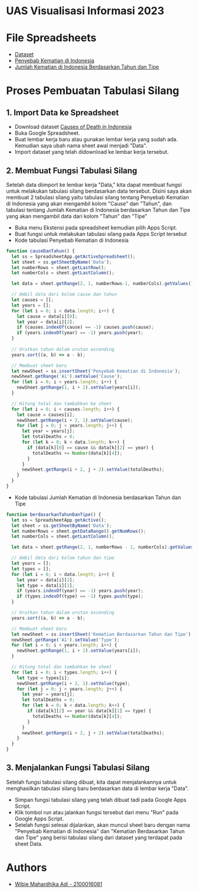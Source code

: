 # UAS Visualisasi Informasi 2023

# File Spreadsheets
- [Dataset](https://docs.google.com/spreadsheets/d/1TTTLYu0i2vHSCT5vWiNAvOD7yPEqDHikbdJ9CLAJW08/edit?pli=1#gid=0)
- [Penyebab Kematian di Indonesia](https://docs.google.com/spreadsheets/d/1TTTLYu0i2vHSCT5vWiNAvOD7yPEqDHikbdJ9CLAJW08/edit?pli=1#gid=810444858)
- [Jumlah Kematian di Indonesia Berdasarkan Tahun dan Tipe](https://docs.google.com/spreadsheets/d/1TTTLYu0i2vHSCT5vWiNAvOD7yPEqDHikbdJ9CLAJW08/edit?pli=1#gid=1480790998)

# Proses Pembuatan Tabulasi Silang

## 1. Import Data ke Spreadsheet
- Download dataset [Causes of Death in Indonesia](https://www.kaggle.com/datasets/hendratno/cause-of-death-in-indonesia)
- Buka Google Spreadsheet.
- Buat lembar kerja baru atau gunakan lembar kerja yang sudah ada. Kemudian saya ubah nama sheet awal menjadi "Data".
- Import dataset yang telah didownload ke lembar kerja tersebut.

## 2. Membuat Fungsi Tabulasi Silang
Setelah data diimport ke lembar kerja "Data," kita dapat membuat fungsi untuk melakukan tabulasi silang berdasarkan data tersebut. Disini saya akan membuat 2 tabulasi silang yaitu tabulasi silang tentang Penyebab Kematian di Indonesia yang akan mengambil kolom "Cause" dan "Tahun", dan tabulasi tentang Jumlah Kematian di Indonesia berdasarkan Tahun dan Tipe yang akan mengambil data dari kolom "Tahun" dan "Tipe"
- Buka menu Ekstensi pada spreadsheet kemudian pilih Apps Script.
- Buat fungsi untuk melakukan tabulasi silang pada Apps Script tersebut
- Kode tabulasi Penyebab Kematian di Indonesia
```Javascript
function causeDanTahun() {
  let ss = SpreadsheetApp.getActiveSpreadsheet();
  let sheet = ss.getSheetByName('Data');
  let numberRows = sheet.getLastRow();
  let numberCols = sheet.getLastColumn();

  let data = sheet.getRange(2, 1, numberRows-1, numberCols).getValues();

  // Ambil data dari kolom cause dan tahun
  let causes = [];
  let years = [];
  for (let i = 0; i < data.length; i++) {
    let cause = data[i][0];
    let year = data[i][2];
    if (causes.indexOf(cause) == -1) causes.push(cause);
    if (years.indexOf(year) == -1) years.push(year);
  }
  
  // Urutkan tahun dalam urutan ascending
  years.sort((a, b) => a - b);

  // Membuat sheet baru
  let newSheet = ss.insertSheet('Penyebab Kematian di Indonesia');
  newSheet.getRange('A1').setValue('Cause');
  for (let i = 0; i < years.length; i++) {
    newSheet.getRange(1, i + 2).setValue(years[i]);
  }

  // Hitung total dan tambahkan ke sheet
  for (let i = 0; i < causes.length; i++) {
    let cause = causes[i];
    newSheet.getRange(i + 2, 1).setValue(cause);
    for (let j = 0; j < years.length; j++) {
      let year = years[j];
      let totalDeaths = 0;
      for (let k = 0; k < data.length; k++) {
        if (data[k][0] == cause && data[k][2] == year) {
          totalDeaths += Number(data[k][4]);
        }
      }
      newSheet.getRange(i + 2, j + 2).setValue(totalDeaths);
    }
  }
}
```

- Kode tabulasi Jumlah Kematian di Indonesia berdasarkan Tahun dan Tipe
```Javascript
function berdasarkanTahunDanTipe() {
  let ss = SpreadsheetApp.getActive();
  let sheet = ss.getSheetByName('Data');
  let numberRows = sheet.getDataRange().getNumRows();
  let numberCols = sheet.getLastColumn();

  let data = sheet.getRange(2, 1, numberRows - 1, numberCols).getValues();

  // Ambil data dari kolom tahun dan tipe
  let years = [];
  let types = [];
  for (let i = 0; i < data.length; i++) {
    let year = data[i][2];
    let type = data[i][1];
    if (years.indexOf(year) == -1) years.push(year);
    if (types.indexOf(type) == -1) types.push(type);
  }

  // Urutkan tahun dalam urutan ascending
  years.sort((a, b) => a - b);

  // Membuat sheet baru
  let newSheet = ss.insertSheet('Kematian Berdasarkan Tahun dan Tipe');
  newSheet.getRange('A1').setValue('Type');
  for (let i = 0; i < years.length; i++) {
    newSheet.getRange(1, i + 2).setValue(years[i]);
  }

  // Hitung total dan tambahkan ke sheet
  for (let i = 0; i < types.length; i++) {
    let type = types[i];
    newSheet.getRange(i + 2, 1).setValue(type);
    for (let j = 0; j < years.length; j++) {
      let year = years[j];
      let totalDeaths = 0;
      for (let k = 0; k < data.length; k++) {
        if (data[k][2] == year && data[k][1] == type) {
          totalDeaths += Number(data[k][4]);
        }
      }
      newSheet.getRange(i + 2, j + 2).setValue(totalDeaths);
    }
  }
}
```

## 3. Menjalankan Fungsi Tabulasi Silang
Setelah fungsi tabulasi silang dibuat, kita dapat menjalankannya untuk menghasilkan tabulasi silang baru berdasarkan data di lembar kerja "Data".
- Simpan fungsi tabulasi silang yang telah dibuat tadi pada Google Apps Script.
- Klik tombol run atau jalankan fungsi tersebut dari menu "Run" pada Google Apps Script.
- Setelah fungsi selesai dijalankan, akan muncul sheet baru dengan nama "Penyebab Kematian di Indonesia" dan "Kematian Berdasarkan Tahun dan Tipe" yang berisi tabulasi silang dari dataset yang terdapat pada sheet Data.

# Authors
- [Wibie Mahardhika Adi - 2100016081](https://www.github.com/wibiemahardhika22)